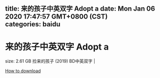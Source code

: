 
title: 来的孩子中英双字 Adopt a
date: Mon Jan 06 2020 17:47:57 GMT+0800 (CST)    
categories: baidu
---

# 来的孩子中英双字 Adopt a
size: 2.61 GB
 捡来的孩子 (2019) BD中英双字 |
 

[How to download](https://bpcam.bemobtrk.com/go/2ceec3aa-1ca2-46d6-b9ff-aaa5c184517c?jno=4934)